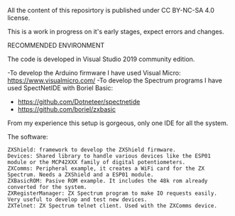 All the content of this reposirtory is published under  CC BY-NC-SA 4.0 license.

This is a work in progress on it's early stages, expect errors and changes.

RECOMMENDED ENVIRONMENT

The code is developed in Visual Studio 2019 community edition. 

-To develop the Arduino firmware I have used Visual Micro: https://www.visualmicro.com/
-To develop the Spectrum programs I have used SpectNetIDE with Boriel Basic:
*	https://github.com/Dotneteer/spectnetide
*	https://github.com/boriel/zxbasic

From my experience this setup is gorgeous, only one IDE for all the system.

The software:

	ZXShield: framework to develop the ZXShield firmware.
	Devices: Shared library to handle various devices like the ESP01 module or the MCP42XXX family of digital potentiometers.
	ZXComms: Peripheral example, it creates a WiFi card for the ZX Spectrum. Needs a ZXShield and a ESP01 module.
	ZXBasicROM: Pasive ROM example. It includes the 48k rom already converted for the system.
	ZXRegisterManager: ZX Spectrum program to make IO requests easily. Very useful to develop and test new devices.
	ZXTelnet: ZX Spectrum telnet client. Used with the ZXComms device.